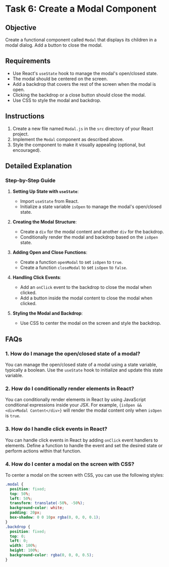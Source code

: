 # Task 6: Create a Modal Component

## Objective

Create a functional component called `Modal` that displays its children in a modal dialog. Add a button to close the modal.

## Requirements

- Use React's `useState` hook to manage the modal's open/closed state.
- The modal should be centered on the screen.
- Add a backdrop that covers the rest of the screen when the modal is open.
- Clicking the backdrop or a close button should close the modal.
- Use CSS to style the modal and backdrop.

## Instructions

1. Create a new file named `Modal.js` in the `src` directory of your React project.
2. Implement the `Modal` component as described above.
3. Style the component to make it visually appealing (optional, but encouraged).

## Detailed Explanation

### Step-by-Step Guide

1. **Setting Up State with `useState`**:
   - Import `useState` from React.
   - Initialize a state variable `isOpen` to manage the modal's open/closed state.

2. **Creating the Modal Structure**:
   - Create a `div` for the modal content and another `div` for the backdrop.
   - Conditionally render the modal and backdrop based on the `isOpen` state.

3. **Adding Open and Close Functions**:
   - Create a function `openModal` to set `isOpen` to `true`.
   - Create a function `closeModal` to set `isOpen` to `false`.

4. **Handling Click Events**:
   - Add an `onClick` event to the backdrop to close the modal when clicked.
   - Add a button inside the modal content to close the modal when clicked.

5. **Styling the Modal and Backdrop**:
   - Use CSS to center the modal on the screen and style the backdrop.

## FAQs

### 1. How do I manage the open/closed state of a modal?

You can manage the open/closed state of a modal using a state variable, typically a boolean. Use the `useState` hook to initialize and update this state variable.

### 2. How do I conditionally render elements in React?

You can conditionally render elements in React by using JavaScript conditional expressions inside your JSX. For example, `{isOpen && <div>Modal Content</div>}` will render the modal content only when `isOpen` is `true`.

### 3. How do I handle click events in React?

You can handle click events in React by adding `onClick` event handlers to elements. Define a function to handle the event and set the desired state or perform actions within that function.

### 4. How do I center a modal on the screen with CSS?

To center a modal on the screen with CSS, you can use the following styles:
```css
.modal {
  position: fixed;
  top: 50%;
  left: 50%;
  transform: translate(-50%, -50%);
  background-color: white;
  padding: 20px;
  box-shadow: 0 0 10px rgba(0, 0, 0, 0.1);
}
.backdrop {
  position: fixed;
  top: 0;
  left: 0;
  width: 100%;
  height: 100%;
  background-color: rgba(0, 0, 0, 0.5);
}
